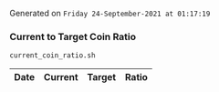 Generated on `Friday 24-September-2021 at 01:17:19`

### Current to Target Coin Ratio
`current_coin_ratio.sh`

Date|Current|Target|Ratio
---|---|---|---
